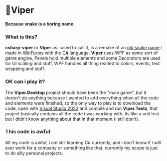 # 🐍Viper
**Because snake is a boring name.**
### What is this?
**csharp-viper** or **Viper** as i used to call it, is a remake of an [old snake game](https://github.com/ktmri01/snakewpf) i made in [WinForms](https://learn.microsoft.com/en-us/dotnet/desktop/winforms/overview/?view=netdesktop-9.0) with the [C#](https://en.wikipedia.org/wiki/C_Sharp_(programming_language)) language. **Viper** uses WPF as some sort of game engine, Panels hold multiple elements and some Decorators are used for UI scaling and stuff, WPF handles all thing realted to colors, events, text wrapping and stuff.

### OK can i play it?
The **Viper.Desktop** project should have been the "main game", but it doesn't do anything because i wanted to add everything when all the code and elements were finished, so the only way to play is to download the code, open with [Visual Studio 2022](https://visualstudio.microsoft.com/vs/) and compile and run **Viper.Tests**, that project basically contains all the code i was working with, its like a unit test but i didn't know anything about that in that moment (i still don't).

### This code is awful
All my code is awful, i am still learning C# currently, and i don't know if i will ever work for a company or something like that, currently my scope is just to do silly personal projects.

